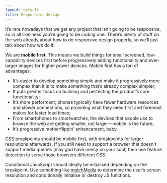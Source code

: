 ```yaml
---
layout: default
title: Responsive design
---
```


It’s rare nowadays that we get any project that isn’t going to be responsive, so in all likeliness you’re going to be coding one. There’s plenty of stuff on the web already about how to do responsive design properly, so we’ll just talk about how we do it. 

We are **mobile first**. This means we build things for small screened, low-capability devices first before progressively adding functionality and ever-larger images for higher power devices. Mobile first has a ton of advantages:

* It’s easier to develop something simple and make it progressively more complex than it is to make something that’s already complex simpler;
* It puts greater focus on building and perfecting the product’s core functionality; 
* It’s more performant; phones typically have fewer hardware resources and slower connections, so providing what they need first and foremost makes for faster load times; 
* From smartphones to smartwatches, the devices that people use to browse the web are getting smaller, not larger—mobile is the future; 
* It’s progressive motherflippin’ enhancement, baby. 

CSS breakpoints should be mobile first, with breakpoints for larger resolutions afterwards. If you still need to support a browser that doesn't support media queries (may god have mercy on your soul) then use feature detection to serve those browsers different CSS. 

Conditional JavaScript should ideally be initialised depending on the breakpoint. Use something like [matchMedia](https://developer.mozilla.org/en-US/docs/Web/API/Window/matchMedia) to determine the user’s screen resolution and conditionally initialise or destroy JS functions. 